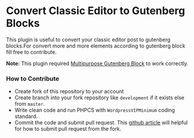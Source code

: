 # Convert Classic Editor to Gutenberg Blocks

This plugin is useful to convert your classic editor post to gutenberg blocks.For convert more and more elements according to gutenberg block fill free to contribute.

**Note:** This plugin required [Multipurpose Gutenberg Block](https://wordpress.org/plugins/multipurpose-block/) to work correctly.

### How to Contribute

- Create fork of this repository to your account
- Create branch into your fork repository like `development` if it exists else from `master`.
- Write clean code and run PHPCS with `WordpressVIPMinimum` coding standard.
- Commit the code and submit pull request. This [github article](https://help.github.com/en/articles/creating-a-pull-request-from-a-fork) will helpful for how to submit pull request from the fork.